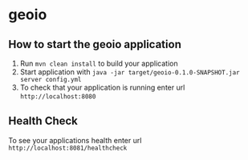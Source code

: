 # geoio

How to start the geoio application
---

1. Run `mvn clean install` to build your application
1. Start application with `java -jar target/geoio-0.1.0-SNAPSHOT.jar server config.yml`
1. To check that your application is running enter url `http://localhost:8080`

Health Check
---

To see your applications health enter url `http://localhost:8081/healthcheck`

